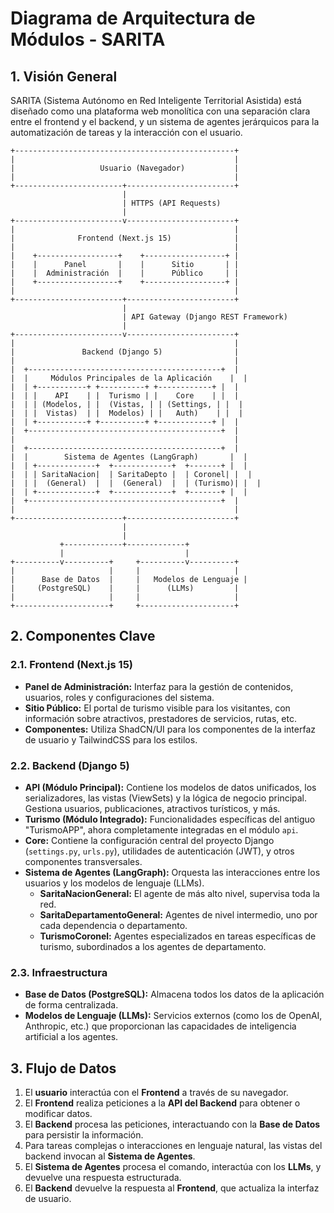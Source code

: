 # Diagrama de Arquitectura de Módulos - SARITA

## 1. Visión General

SARITA (Sistema Autónomo en Red Inteligente Territorial Asistida) está diseñado como una plataforma web monolítica con una separación clara entre el frontend y el backend, y un sistema de agentes jerárquicos para la automatización de tareas y la interacción con el usuario.

```
+-------------------------------------------------+
|                                                 |
|                   Usuario (Navegador)           |
|                                                 |
+------------------------+------------------------+
                         |
                         | HTTPS (API Requests)
                         |
+------------------------v------------------------+
|                                                 |
|              Frontend (Next.js 15)              |
|                                                 |
|    +------------------+    +------------------+ |
|    |      Panel       |    |      Sitio       | |
|    |  Administración  |    |      Público     | |
|    +------------------+    +------------------+ |
|                                                 |
+------------------------+------------------------+
                         |
                         | API Gateway (Django REST Framework)
                         |
+------------------------v------------------------+
|                                                 |
|               Backend (Django 5)                |
|                                                 |
|  +-------------------------------------------+  |
|  |     Módulos Principales de la Aplicación    |  |
|  | +-----------+ +----------+ +------------+ |  |
|  | |    API    | |  Turismo | |    Core    | |  |
|  | | (Modelos, | |  (Vistas, | | (Settings, | |  |
|  | |  Vistas)  | |  Modelos) | |   Auth)    | |  |
|  | +-----------+ +----------+ +------------+ |  |
|  +-------------------------------------------+  |
|                                                 |
|  +-------------------------------------------+  |
|  |        Sistema de Agentes (LangGraph)       |  |
|  | +-------------+  +-------------+  +-------+ |  |
|  | | SaritaNacion|  | SaritaDepto |  | Coronel| |  |
|  | |  (General)  |  |  (General)  |  | (Turismo)| |  |
|  | +-------------+  +-------------+  +-------+ |  |
|  +-------------------------------------------+  |
|                                                 |
+------------------------+------------------------+
                         |
                         |
           +-------------+-------------+
           |                           |
+----------v----------+     +----------v----------+
|                     |     |                     |
|      Base de Datos  |     |   Modelos de Lenguaje |
|     (PostgreSQL)    |     |      (LLMs)         |
|                     |     |                     |
+---------------------+     +---------------------+

```

## 2. Componentes Clave

### 2.1. Frontend (Next.js 15)

-   **Panel de Administración:** Interfaz para la gestión de contenidos, usuarios, roles y configuraciones del sistema.
-   **Sitio Público:** El portal de turismo visible para los visitantes, con información sobre atractivos, prestadores de servicios, rutas, etc.
-   **Componentes:** Utiliza ShadCN/UI para los componentes de la interfaz de usuario y TailwindCSS para los estilos.

### 2.2. Backend (Django 5)

-   **API (Módulo Principal):** Contiene los modelos de datos unificados, los serializadores, las vistas (ViewSets) y la lógica de negocio principal. Gestiona usuarios, publicaciones, atractivos turísticos, y más.
-   **Turismo (Módulo Integrado):** Funcionalidades específicas del antiguo "TurismoAPP", ahora completamente integradas en el módulo `api`.
-   **Core:** Contiene la configuración central del proyecto Django (`settings.py`, `urls.py`), utilidades de autenticación (JWT), y otros componentes transversales.
-   **Sistema de Agentes (LangGraph):** Orquesta las interacciones entre los usuarios y los modelos de lenguaje (LLMs).
    -   **SaritaNacionGeneral:** El agente de más alto nivel, supervisa toda la red.
    -   **SaritaDepartamentoGeneral:** Agentes de nivel intermedio, uno por cada dependencia o departamento.
    -   **TurismoCoronel:** Agentes especializados en tareas específicas de turismo, subordinados a los agentes de departamento.

### 2.3. Infraestructura

-   **Base de Datos (PostgreSQL):** Almacena todos los datos de la aplicación de forma centralizada.
-   **Modelos de Lenguaje (LLMs):** Servicios externos (como los de OpenAI, Anthropic, etc.) que proporcionan las capacidades de inteligencia artificial a los agentes.

## 3. Flujo de Datos

1.  El **usuario** interactúa con el **Frontend** a través de su navegador.
2.  El **Frontend** realiza peticiones a la **API del Backend** para obtener o modificar datos.
3.  El **Backend** procesa las peticiones, interactuando con la **Base de Datos** para persistir la información.
4.  Para tareas complejas o interacciones en lenguaje natural, las vistas del backend invocan al **Sistema de Agentes**.
5.  El **Sistema de Agentes** procesa el comando, interactúa con los **LLMs**, y devuelve una respuesta estructurada.
6.  El **Backend** devuelve la respuesta al **Frontend**, que actualiza la interfaz de usuario.